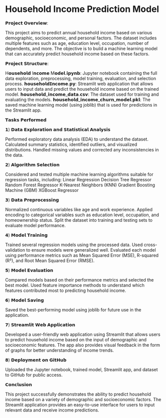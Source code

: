 # Household Income Prediction Model

𝗣𝗿𝗼𝗷𝗲𝗰𝘁 𝗢𝘃𝗲𝗿𝘃𝗶𝗲𝘄:

This project aims to predict annual household income based on various demographic, socioeconomic, and personal factors. 
The dataset includes multiple features such as age, education level, occupation, number of dependents, and more. The objective is to build a machine learning model that can accurately predict household income based on these factors.

𝗣𝗿𝗼𝗷𝗲𝗰𝘁 𝗦𝘁𝗿𝘂𝗰𝘁𝘂𝗿𝗲:

H𝗼𝘂𝘀𝗲𝗵𝗼𝗹𝗱 I𝗻𝗰𝗼𝗺𝗲 M𝗼𝗱𝗲𝗹.𝗶𝗽𝘆𝗻𝗯: Jupyter notebook containing the full data exploration, preprocessing, model training, evaluation, and selection process.
𝗵𝗼𝘂𝘀𝗲𝗵𝗼𝗹𝗱𝗜𝗻𝗰𝗼𝗺𝗲.𝗽𝘆: Streamlit web application that allows users to input data and predict the household income based on the trained model.
𝗵𝗼𝘂𝘀𝗲𝗵𝗼𝗹𝗱_𝗶𝗻𝗰𝗼𝗺𝗲_𝗱𝗮𝘁𝗮.𝗰𝘀𝘃: The dataset used for training and evaluating the models.
𝗵𝗼𝘂𝘀𝗲𝗵𝗼𝗹𝗱_𝗶𝗻𝗰𝗼𝗺𝗲_𝗰𝗵𝘂𝗿𝗻_𝗺𝗼𝗱𝗲𝗹.𝗽𝗸𝗹: The saved machine learning model (using joblib) that is used for predictions in the Streamlit app.

𝗧𝗮𝘀𝗸𝘀 𝗣𝗲𝗿𝗳𝗼𝗿𝗺𝗲𝗱

𝟭) 𝗗𝗮𝘁𝗮 𝗘𝘅𝗽𝗹𝗼𝗿𝗮𝘁𝗶𝗼𝗻 𝗮𝗻𝗱 𝗦𝘁𝗮𝘁𝗶𝘀𝘁𝗶𝗰𝗮𝗹 𝗔𝗻𝗮𝗹𝘆𝘀𝗶𝘀

Performed exploratory data analysis (EDA) to understand the dataset.
Calculated summary statistics, identified outliers, and visualized distributions.
Handled missing values and corrected any inconsistencies in the data.

𝟮) 𝗔𝗹𝗴𝗼𝗿𝗶𝘁𝗵𝗺 𝗦𝗲𝗹𝗲𝗰𝘁𝗶𝗼𝗻

Considered and tested multiple machine learning algorithms suitable for regression tasks, including:
Linear Regression
Decision Tree Regressor
Random Forest Regressor
K-Nearest Neighbors (KNN)
Gradient Boosting Machine (GBM)
XGBoost Regressor

𝟯) 𝗗𝗮𝘁𝗮 𝗣𝗿𝗲𝗽𝗿𝗼𝗰𝗲𝘀𝘀𝗶𝗻𝗴

Normalized continuous variables like age and work experience.
Applied encoding to categorical variables such as education level, occupation, and homeownership status.
Split the dataset into training and testing sets to evaluate model performance.

𝟰) 𝗠𝗼𝗱𝗲𝗹 𝗧𝗿𝗮𝗶𝗻𝗶𝗻𝗴

Trained several regression models using the processed data.
Used cross-validation to ensure models were generalized well.
Evaluated each model using performance metrics such as Mean Squared Error (MSE), R-squared (R²), and Root Mean Squared Error (RMSE).

𝟱) 𝗠𝗼𝗱𝗲𝗹 𝗘𝘃𝗮𝗹𝘂𝗮𝘁𝗶𝗼𝗻

Compared models based on their performance metrics and selected the best model.
Used feature importance methods to understand which features contributed most to predicting household income.

 𝟲) 𝗠𝗼𝗱𝗲𝗹 𝗦𝗮𝘃𝗶𝗻𝗴

Saved the best-performing model using joblib for future use in the application.

𝟳) 𝗦𝘁𝗿𝗲𝗮𝗺𝗹𝗶𝘁 𝗪𝗲𝗯 𝗔𝗽𝗽𝗹𝗶𝗰𝗮𝘁𝗶𝗼𝗻

Developed a user-friendly web application using Streamlit that allows users to predict household income based on the input of demographic and socioeconomic features.
The app also provides visual feedback in the form of graphs for better understanding of income trends.

𝟴) 𝗗𝗲𝗽𝗹𝗼𝘆𝗺𝗲𝗻𝘁 𝗼𝗻 𝗚𝗶𝘁𝗛𝘂𝗯

Uploaded the Jupyter notebook, trained model, Streamlit app, and dataset to GitHub for public access.

𝗖𝗼𝗻𝗰𝗹𝘂𝘀𝗶𝗼𝗻

This project successfully demonstrates the ability to predict household income based on a variety of demographic and socioeconomic factors. The Streamlit application provides an easy-to-use interface for users to input relevant data and receive income predictions. 
